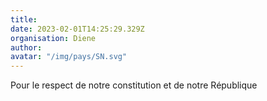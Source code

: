 ```yaml
---
title: 
date: 2023-02-01T14:25:29.329Z
organisation: Diene 
author: 
avatar: "/img/pays/SN.svg"
---
```


Pour le respect de notre constitution et de notre République 